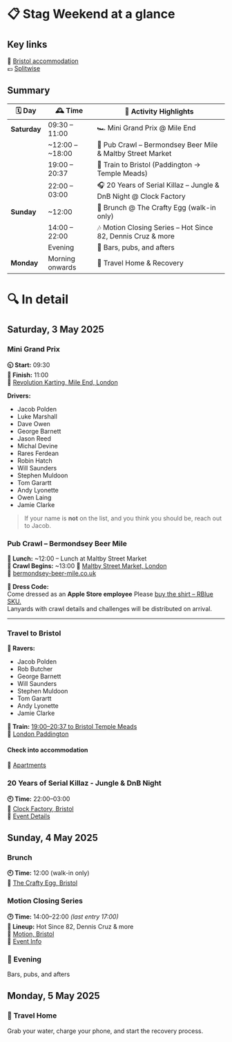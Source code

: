# 📋 Stag Weekend at a glance
## Key links
📍 [Bristol accommodation](https://maps.app.goo.gl/dnkU9j5g6sVaJLWi6)  
💷 [Splitwise](https://www.splitwise.com/join/QhedvjV7TKE+1bclf4?v=e)

## Summary

| 🗓️ Day       | 🕰️ Time            | 🧭 Activity Highlights                                                                 |
|--------------|--------------------|----------------------------------------------------------------------------------------|
| **Saturday** | 09:30 – 11:00      | 🏎️ Mini Grand Prix @ Mile End                                                         |
|              | ~12:00 – ~18:00    | 🍻 Pub Crawl – Bermondsey Beer Mile & Maltby Street Market                            |
|              | 19:00 – 20:37      | 🚅 Train to Bristol (Paddington → Temple Meads)                                        |
|              | 22:00 – 03:00      | 🎧 20 Years of Serial Killaz – Jungle & DnB Night @ Clock Factory                      |
| **Sunday**   | ~12:00             | 🍳 Brunch @ The Crafty Egg (walk-in only)                                              |
|              | 14:00 – 22:00      | 🎶 Motion Closing Series – Hot Since 82, Dennis Cruz & more                            |
|              | Evening            | 🍺 Bars, pubs, and afters                                                              |
| **Monday**   | Morning onwards    | 🧳 Travel Home & Recovery                                                              |

# 🔍 In detail
## **Saturday, 3 May 2025**
### Mini Grand Prix
**🕤 Start:** 09:30  
**🏁 Finish:** 11:00  
📍 [Revolution Karting, Mile End, London](https://maps.app.goo.gl/pYpFeCEStzoNvMiGA)

**Drivers:**
- Jacob Polden
- Luke Marshall
- Dave Owen
- George Barnett
- Jason Reed
- Michal Devine
- Rares Ferdean
- Robin Hatch
- Will Saunders
- Stephen Muldoon
- Tom Garartt
- Andy Lyonette
- Owen Laing
- Jamie Clarke

> If your name is **not** on the list, and you think you should be, reach out to Jacob.

### Pub Crawl – Bermondsey Beer Mile
**🥪 Lunch:** ~12:00 – Lunch at Maltby Street Market  
**🍺 Crawl Begins:** ~13:00
📍 [Maltby Street Market, London](https://maps.app.goo.gl/AhHtJEC2yCUb1PmL9)  
🔗 [bermondsey-beer-mile.co.uk](https://www.bermondsey-beer-mile.co.uk/)

**🍏 Dress Code:**  
Come dressed as an **Apple Store employee** 
Please [buy the shirt – RBlue SKU.](https://www.ebay.co.uk/itm/293806895568)  
Lanyards with crawl details and challenges will be distributed on arrival.

---

### Travel to Bristol

**🕺 Ravers:**
- Jacob Polden
- Rob Butcher
- George Barnett
- Will Saunders
- Stephen Muldoon
- Tom Garartt
- Andy Lyonette
- Jamie Clarke

**🚅 Train:** [19:00–20:37 to Bristol Temple Meads](https://www.nationalrail.co.uk/journey-planner/?type=single&origin=PAD&destination=BRI&leavingType=departing&leavingDate=030525&leavingHour=19&leavingMin=00&adults=1&extraTime=0#O)  
📍 [London Paddington](https://maps.app.goo.gl/EK95NmvDNfYJB3a18)  

#### Check into accommodation  
📍 [Apartments](https://maps.app.goo.gl/dnkU9j5g6sVaJLWi6)


### 20 Years of Serial Killaz - Jungle & DnB Night
**🕙 Time:** 22:00–03:00  
📍 [Clock Factory, Bristol](https://maps.google.com/?q=Clock+Factory,+Bristol)  
🔗 [Event Details](https://www.clockfactorybristol.com/event/20-years-of-serial-killaz-3-hour-set-bristol/)


## **Sunday, 4 May 2025**
### Brunch

**🕙 Time:** 12:00 (walk-in only)  
📍 [The Crafty Egg, Bristol](https://maps.google.com/?q=The+Crafty+Egg,+Bristol)


### Motion Closing Series

**🕑 Time:** 14:00–22:00 _(last entry 17:00)_  
**🎵 Lineup:** Hot Since 82, Dennis Cruz & more  
📍 [Motion, Bristol](https://maps.google.com/?q=Motion,+Bristol)  
🔗 [Event Info](https://maps.app.goo.gl/uirFgiWZiD1aSjPS6)


### 🍻 Evening

Bars, pubs, and afters


## **Monday, 5 May 2025**

### 🧳 Travel Home

Grab your water, charge your phone, and start the recovery process.

